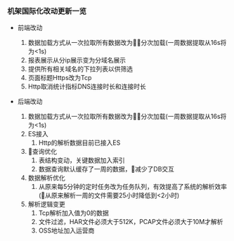 ### 机架国际化改动更新一览

+ 前端改动
    1. 数据加载方式从一次拉取所有数据改为分次加载(一周数据提取从16s将为<1s)
    2. 报表展示从分ip展示变为分域名展示
    3. 提供所有相关域名的下拉列表以供筛选
    4. 页面标题Https改为Tcp
    5. Http取消统计指标DNS连接时长和连接时长
    

+ 后端改动
    1. 数据加载方式从一次拉取所有数据改为分次加载(一周数据提取从16s将为<1s)
    2. ES接入
        1. Http的解析数据目前已接入ES
    3. 查询优化
        1. 表结构变动，关键数据加入索引
        2. 数据查询默认缓存了一周的数据，减少了DB交互
    4. 数据解析优化
        1. 从原来每5分钟的定时任务改为任务队列，有效提高了系统的解析效率(从原来解析一周的文件需要25小时降低到<2小时)
    5. 解析逻辑变更
        1. Tcp解析加入值为0的数据
        2. 文件过滤，HAR文件必须大于512K，PCAP文件必须大于10M才解析
        3. OSS地址加入运营商
